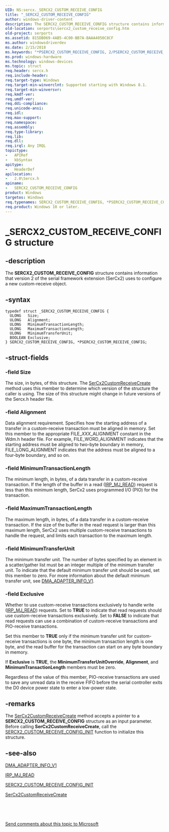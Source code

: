 ```yaml
---
UID: NS:sercx._SERCX2_CUSTOM_RECEIVE_CONFIG
title: "_SERCX2_CUSTOM_RECEIVE_CONFIG"
author: windows-driver-content
description: The SERCX2_CUSTOM_RECEIVE_CONFIG structure contains information that version 2 of the serial framework extension (SerCx2) uses to configure a new custom-receive object.
old-location: serports\sercx2_custom_receive_config.htm
old-project: serports
ms.assetid: 815DB069-4AB5-4C00-BB7A-BAAA4050C8CF
ms.author: windowsdriverdev
ms.date: 2/15/2018
ms.keywords: "*PSERCX2_CUSTOM_RECEIVE_CONFIG, 2/PSERCX2_CUSTOM_RECEIVE_CONFIG, 2/SERCX2_CUSTOM_RECEIVE_CONFIG, PSERCX2_CUSTOM_RECEIVE_CONFIG, PSERCX2_CUSTOM_RECEIVE_CONFIG structure pointer [Serial Ports], SERCX2_CUSTOM_RECEIVE_CONFIG, SERCX2_CUSTOM_RECEIVE_CONFIG structure [Serial Ports], _SERCX2_CUSTOM_RECEIVE_CONFIG, serports.sercx2_custom_receive_config"
ms.prod: windows-hardware
ms.technology: windows-devices
ms.topic: struct
req.header: sercx.h
req.include-header: 
req.target-type: Windows
req.target-min-winverclnt: Supported starting with Windows 8.1.
req.target-min-winversvr: 
req.kmdf-ver: 
req.umdf-ver: 
req.ddi-compliance: 
req.unicode-ansi: 
req.idl: 
req.max-support: 
req.namespace: 
req.assembly: 
req.type-library: 
req.lib: 
req.dll: 
req.irql: Any IRQL
topictype:
-	APIRef
-	kbSyntax
apitype:
-	HeaderDef
apilocation:
-	2.0\Sercx.h
apiname:
-	SERCX2_CUSTOM_RECEIVE_CONFIG
product: Windows
targetos: Windows
req.typenames: SERCX2_CUSTOM_RECEIVE_CONFIG, *PSERCX2_CUSTOM_RECEIVE_CONFIG
req.product: Windows 10 or later.
---
```


# _SERCX2_CUSTOM_RECEIVE_CONFIG structure


## -description


The <b>SERCX2_CUSTOM_RECEIVE_CONFIG</b> structure contains information that version 2 of the serial framework extension (SerCx2) uses to configure a new custom-receive object.


## -syntax


````
typedef struct _SERCX2_CUSTOM_RECEIVE_CONFIG {
  ULONG   Size;
  ULONG   Alignment;
  ULONG   MinimumTransactionLength;
  ULONG   MaximumTransactionLength;
  ULONG   MinimumTransferUnit;
  BOOLEAN Exclusive;
} SERCX2_CUSTOM_RECEIVE_CONFIG, *PSERCX2_CUSTOM_RECEIVE_CONFIG;
````


## -struct-fields




### -field Size

The size, in bytes, of this structure. The <a href="..\sercx\nf-sercx-sercx2customreceivecreate.md">SerCx2CustomReceiveCreate</a> method uses this member to determine which version of the structure the caller is using. The size of this structure might change in future versions of the Sercx.h header file.


### -field Alignment

Data alignment requirement. Specifies how the starting address of a transfer in a custom-receive transaction must be aligned in memory. Set this member to the appropriate FILE_<i>XXX</i>_ALIGNMENT constant in the Wdm.h header file. For example, FILE_WORD_ALIGNMENT indicates that the starting address must be aligned to two-byte boundary in memory, FILE_LONG_ALIGNMENT indicates that the address must be aligned to a four-byte boundary, and so on.


### -field MinimumTransactionLength

The minimum length, in bytes, of a data transfer in a custom-receive transaction. If the length of the buffer in a read (<a href="https://msdn.microsoft.com/library/windows/hardware/ff549327">IRP_MJ_READ</a>) request is less than this minimum length, SerCx2 uses programmed I/O (PIO) for the transaction.


### -field MaximumTransactionLength

The maximum length, in bytes, of a data transfer in a custom-receive transaction. If the size of the buffer in the read request is larger than this maximum length, SerCx2 uses multiple custom-receive transactions to handle the request, and limits each transaction to the maximum length.


### -field MinimumTransferUnit

The minimum transfer unit. The number of bytes specified by an element in a scatter/gather list must be an integer multiple of the minimum transfer unit. To indicate that the default minimum transfer unit should be used, set this member to zero. For more information about the default minimum transfer unit, see <a href="..\wdm\ns-wdm-_dma_adapter_info_v1.md">DMA_ADAPTER_INFO_V1</a>.


### -field Exclusive

Whether to use custom-receive transactions exclusively to handle write (<a href="https://msdn.microsoft.com/library/windows/hardware/ff549327">IRP_MJ_READ</a>) requests. Set to <b>TRUE</b> to indicate that read requests should use custom-receive transactions exclusively. Set to <b>FALSE</b> to indicate that read requests can use a combination of custom-receive transactions and PIO-receive transactions.

Set this member to <b>TRUE</b> only if the minimum transfer unit for custom-receive transactions is one byte, the minimum transaction length is one byte, and the read buffer for the transaction can start on any byte boundary in memory.

If <b>Exclusive</b> is <b>TRUE</b>, the <b>MinimumTransferUnitOverride</b>, <b>Alignment</b>, and <b>MinimumTransactionLength</b> members must be zero.

Regardless of the value of this member, PIO-receive transactions are used to save any unread data in the receive FIFO before the serial controller exits the D0 device power state to enter a low-power state.


## -remarks



The <a href="..\sercx\nf-sercx-sercx2customreceivecreate.md">SerCx2CustomReceiveCreate</a> method accepts a pointer to a <b>SERCX2_CUSTOM_RECEIVE_CONFIG</b> structure as an input parameter. Before calling <b>SerCx2CustomReceiveCreate</b>, call the <a href="..\sercx\nf-sercx-sercx2_custom_receive_config_init.md">SERCX2_CUSTOM_RECEIVE_CONFIG_INIT</a> function to initialize this structure.




## -see-also

<a href="..\wdm\ns-wdm-_dma_adapter_info_v1.md">DMA_ADAPTER_INFO_V1</a>



<a href="https://msdn.microsoft.com/library/windows/hardware/ff549327">IRP_MJ_READ</a>



<a href="..\sercx\nf-sercx-sercx2_custom_receive_config_init.md">SERCX2_CUSTOM_RECEIVE_CONFIG_INIT</a>



<a href="..\sercx\nf-sercx-sercx2customreceivecreate.md">SerCx2CustomReceiveCreate</a>



 

 

<a href="mailto:wsddocfb@microsoft.com?subject=Documentation%20feedback [serports\serports]:%20SERCX2_CUSTOM_RECEIVE_CONFIG structure%20 RELEASE:%20(2/15/2018)&amp;body=%0A%0APRIVACY STATEMENT%0A%0AWe use your feedback to improve the documentation. We don't use your email address for any other purpose, and we'll remove your email address from our system after the issue that you're reporting is fixed. While we're working to fix this issue, we might send you an email message to ask for more info. Later, we might also send you an email message to let you know that we've addressed your feedback.%0A%0AFor more info about Microsoft's privacy policy, see http://privacy.microsoft.com/en-us/default.aspx." title="Send comments about this topic to Microsoft">Send comments about this topic to Microsoft</a>

